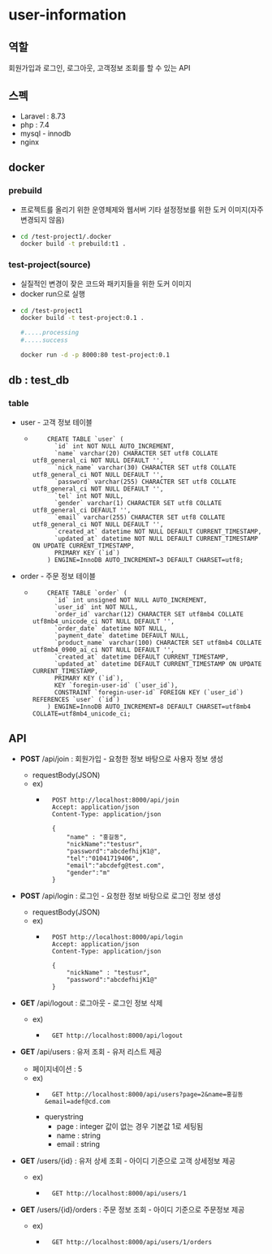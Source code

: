 # user-information
## 역할
회원가입과 로그인, 로그아웃, 고객정보  조회를 할 수 있는 API

## 스펙
* Laravel : 8.73
* php : 7.4
* mysql - innodb
* nginx
## docker
### prebuild
* 프로젝트를 올리기 위한 운영체제와 웹서버 기타 설정정보를 위한 도커 이미지(자주 변경되지 않음)
* ~~~bash
  cd /test-project1/.docker
  docker build -t prebuild:t1 .
  ~~~
### test-project(source)
* 실질적인 변경이 잦은 코드와 패키지들을 위한 도커 이미지
* docker run으로 실행
* ~~~bash
  cd /test-project1
  docker build -t test-project:0.1 .
  
  #.....processing
  #.....success
  
  docker run -d -p 8000:80 test-project:0.1
  ~~~
## db : test_db
### table
* user - 고객 정보 테이블
    * ~~~mysql
          CREATE TABLE `user` (
            `id` int NOT NULL AUTO_INCREMENT,
            `name` varchar(20) CHARACTER SET utf8 COLLATE utf8_general_ci NOT NULL DEFAULT '',
            `nick_name` varchar(30) CHARACTER SET utf8 COLLATE utf8_general_ci NOT NULL DEFAULT '',
            `password` varchar(255) CHARACTER SET utf8 COLLATE utf8_general_ci NOT NULL DEFAULT '',
            `tel` int NOT NULL,
            `gender` varchar(1) CHARACTER SET utf8 COLLATE utf8_general_ci DEFAULT '',
            `email` varchar(255) CHARACTER SET utf8 COLLATE utf8_general_ci NOT NULL DEFAULT '',
            `created_at` datetime NOT NULL DEFAULT CURRENT_TIMESTAMP,
            `updated_at` datetime NOT NULL DEFAULT CURRENT_TIMESTAMP ON UPDATE CURRENT_TIMESTAMP,
            PRIMARY KEY (`id`)
          ) ENGINE=InnoDB AUTO_INCREMENT=3 DEFAULT CHARSET=utf8;
      ~~~
* order - 주문 정보 테이블
    * ~~~mysql
          CREATE TABLE `order` (
            `id` int unsigned NOT NULL AUTO_INCREMENT,
            `user_id` int NOT NULL,
            `order_id` varchar(12) CHARACTER SET utf8mb4 COLLATE utf8mb4_unicode_ci NOT NULL DEFAULT '',
            `order_date` datetime NOT NULL,
            `payment_date` datetime DEFAULT NULL,
            `product_name` varchar(100) CHARACTER SET utf8mb4 COLLATE utf8mb4_0900_ai_ci NOT NULL DEFAULT '',
            `created_at` datetime DEFAULT CURRENT_TIMESTAMP,
            `updated_at` datetime DEFAULT CURRENT_TIMESTAMP ON UPDATE CURRENT_TIMESTAMP,
            PRIMARY KEY (`id`),
            KEY `foregin-user-id` (`user_id`),
            CONSTRAINT `foregin-user-id` FOREIGN KEY (`user_id`) REFERENCES `user` (`id`)
          ) ENGINE=InnoDB AUTO_INCREMENT=8 DEFAULT CHARSET=utf8mb4 COLLATE=utf8mb4_unicode_ci;
      ~~~


## API
* **POST** /api/join : 회원가입 - 요청한 정보 바탕으로 사용자 정보 생성
    * requestBody(JSON)
    * ex)
        * ~~~http request
            POST http://localhost:8000/api/join
            Accept: application/json
            Content-Type: application/json
               
            {
                "name" : "홍길동",
                "nickName":"testusr",
                "password":"abcdefhijK1@",
                "tel":"01041719406",
                "email":"abcdefg@test.com",
                "gender":"m"
            }
          ~~~
* **POST** /api/login : 로그인 - 요청한 정보 바탕으로 로그인 정보 생성
    * requestBody(JSON)
    * ex)
        * ~~~http request
            POST http://localhost:8000/api/login
            Accept: application/json
            Content-Type: application/json
               
            {
                "nickName" : "testusr",
                "password":"abcdefhijK1@"
            }
          ~~~
* **GET** /api/logout : 로그아웃 - 로그인 정보 삭제
    * ex)
        * ~~~http request
            GET http://localhost:8000/api/logout
          ~~~
* **GET** /api/users : 유저 조회 - 유저 리스트 제공
    * 페이지네이션 : 5
    * ex)
        * ~~~http request
            GET http://localhost:8000/api/users?page=2&name=홍길동&email=adef@cd.com
          ~~~
        * querystring
            * page : integer 값이 없는 경우 기본값 1로 세팅됨
            * name : string
            * email : string
* **GET** /users/{id} : 유저 상세 조회 - 아이디 기준으로 고객 상세정보 제공
    * ex)
        * ~~~http request
            GET http://localhost:8000/api/users/1
          ~~~
        
* **GET** /users/{id}/orders : 주문 정보 조회 - 아이디 기준으로 주문정보 제공
    * ex)
        * ~~~http request
            GET http://localhost:8000/api/users/1/orders
          ~~~
  
  
